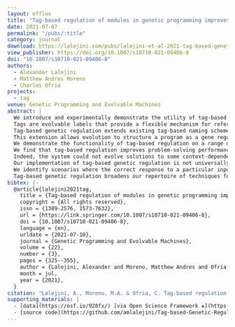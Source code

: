 ```yaml
---
layout: efflux
title: "Tag-based regulation of modules in genetic programming improves context-dependent problem solving"
date: 2021-07-07
permalink: "/pubs/:title"
category: journal
download: https://lalejini.com/pubs/lalejini-et-al-2021-tag-based-genetic-regulation.pdf
view_publisher: https://doi.org/10.1007/s10710-021-09406-8
doi: "10.1007/s10710-021-09406-8"
authors:
  - Alexander Lalejini
  - Matthew Andres Moreno
  - Charles Ofria
projects:
  - tag
venue: Genetic Programming and Evolvable Machines
abstract: |
  We introduce and experimentally demonstrate the utility of tag-based genetic regulation, a new genetic programming (GP) technique that allows programs to dynamically adjust which code modules to express.
  Tags are evolvable labels that provide a flexible mechanism for referencing code modules.
  Tag-based genetic regulation extends existing tag-based naming schemes to allow programs to “promote” and “repress” code modules in order to alter expression patterns.
  This extension allows evolution to structure a program as a gene regulatory network where modules are regulated based on instruction executions.
  We demonstrate the functionality of tag-based regulation on a range of program synthesis problems.
  We find that tag-based regulation improves problem-solving performance on context-dependent problems; that is, problems where programs must adjust how they respond to current inputs based on prior inputs.
  Indeed, the system could not evolve solutions to some context-dependent problems until regulation was added.
  Our implementation of tag-based genetic regulation is not universally beneficial, however.
  We identify scenarios where the correct response to a particular input never changes, rendering tag-based regulation an unneeded functionality that can sometimes impede adaptive evolution.
  Tag-based genetic regulation broadens our repertoire of techniques for evolving more dynamic genetic programs and can easily be incorporated into existing tag-enabled GP systems.
bibtex: |-
  @article{lalejini2021tag,
    title = {Tag-based regulation of modules in genetic programming improves context-dependent problem solving},
    copyright = {All rights reserved},
    issn = {1389-2576, 1573-7632},
    url = {https://link.springer.com/10.1007/s10710-021-09406-8},
    doi = {10.1007/s10710-021-09406-8},
    language = {en},
    urldate = {2021-07-10},
    journal = {Genetic Programming and Evolvable Machines},
    volume = {22},
    number = {3},
    pages = {325--355},
    author = {Lalejini, Alexander and Moreno, Matthew Andres and Ofria, Charles},
    month = jul,
    year = {2021},
  }
citation: "Lalejini, A., Moreno, M.A. & Ofria, C. Tag-based regulation of modules in genetic programming improves context-dependent problem solving. Genet Program Evolvable Mach 22, 325–355 (2021). https://doi.org/10.1007/s10710-021-09406-8"
supporting_materials: |
  - [data](https://osf.io/928fx/) [via Open Science Framework ❋](https://osf.io)
  - [source code](https://github.com/amlalejini/Tag-based-Genetic-Regulation-for-LinearGP) [via GitHub <i class="icon-github-1"></i>](https://github.com/)
---
```

